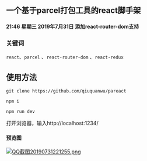 ## 一个基于parcel打包工具的react脚手架


#### 21:46 星期三 2019年7月31日 添加react-router-dom支持

### 关键词

`react`、`parcel` 、`react-router-dom` 、`react-redux`

## 使用方法
```
git clone https://github.com/qiuquanwu/pareact
```
```
npm i
```
```
npm run dev
```
打开浏览器，输入http://localhost:1234/


#### 预览图
[![QQ截图20190731221255.png](https://i.loli.net/2019/07/31/5d41a1f82ee6037645.png)](https://i.loli.net/2019/07/31/5d41a1f82ee6037645.png)
